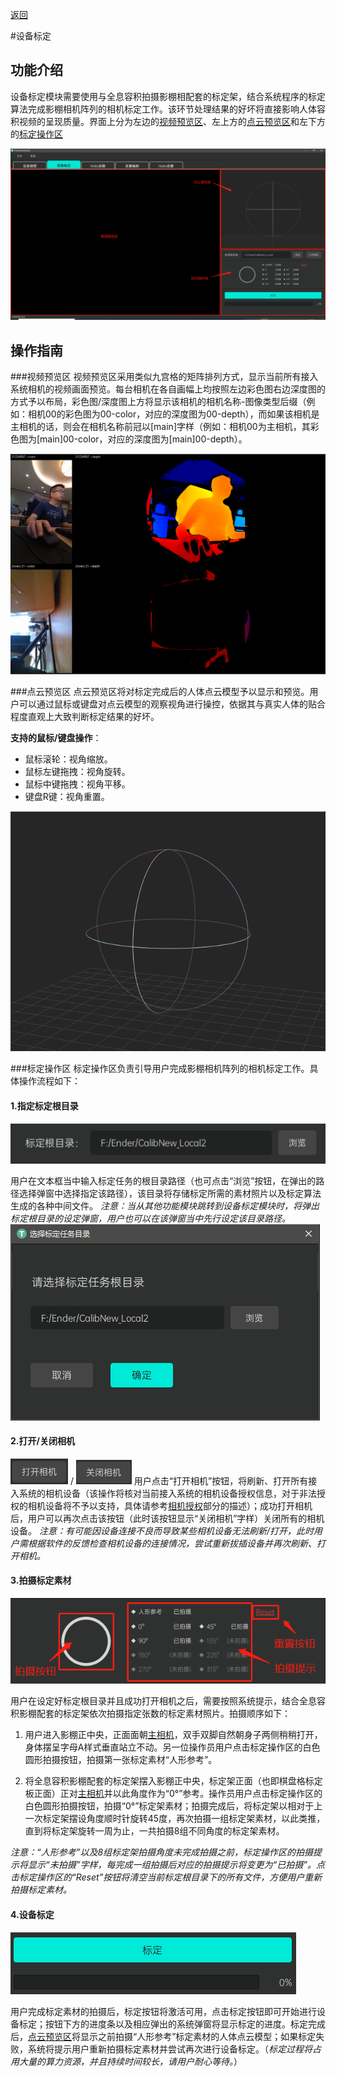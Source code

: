 [返回](promholostudio.md#id_promholostudio)

#<span id = "id_page_deviceCalib">设备标定</span>
## 功能介绍
设备标定模块需要使用与全息容积拍摄影棚相配套的标定架，结合系统程序的标定算法完成影棚相机阵列的相机标定工作。该环节处理结果的好坏将直接影响人体容积视频的呈现质量。界面上分为左边的[视频预览区](#deviceSetting_previewArea)、左上方的[点云预览区](#deviceSetting_pointcloudArea)和左下方的[标定操作区](#deviceSetting_calibArea)

![image](imgs/PromHoloStudio/page_deviceCalib/img_deviceCalib_temp.png)

## 操作指南
###<span id = "deviceSetting_previewArea">视频预览区</span>
视频预览区采用类似九宫格的矩阵排列方式，显示当前所有接入系统相机的视频画面预览。每台相机在各自画幅上均按照左边彩色图右边深度图的方式予以布局，彩色图/深度图上方将显示该相机的相机名称-图像类型后缀（例如：相机00的彩色图为00-color，对应的深度图为00-depth），而如果该相机是主相机的话，则会在相机名称前冠以[main]字样（例如：相机00为主相机，其彩色图为[main]00-color，对应的深度图为[main]00-depth）。

![image](imgs/PromHoloStudio/img_videoPreview_temp.png)

###<span id = "deviceSetting_pointcloudArea">点云预览区</span>
点云预览区将对标定完成后的人体点云模型予以显示和预览。用户可以通过鼠标或键盘对点云模型的观察视角进行操控，依据其与真实人体的贴合程度直观上大致判断标定结果的好坏。

**支持的鼠标/键盘操作**：
* 鼠标滚轮：视角缩放。
* 鼠标左键拖拽：视角旋转。
* 鼠标中键拖拽：视角平移。
* 键盘R键：视角重置。

![image](imgs/PromHoloStudio/img_pointcloudPreview_temp.png)
<!-- <img src="imgs/PromHoloStudio/page_deviceCalib/img_deviceCalib_temp3.png" width="50%"> -->

###<span id = "deviceSetting_calibArea">标定操作区</span>
标定操作区负责引导用户完成影棚相机阵列的相机标定工作。具体操作流程如下：

#### 1.指定标定根目录
![image](imgs/PromHoloStudio/page_deviceCalib/img_deviceCalib_temp4.png)

用户在文本框当中输入标定任务的根目录路径（也可点击“浏览”按钮，在弹出的路径选择弹窗中选择指定该路径），该目录将存储标定所需的素材照片以及标定算法生成的各种中间文件。
*注意：当从其他功能模块跳转到设备标定模块时，将弹出标定根目录的设定弹窗，用户也可以在该弹窗当中先行设定该目录路径。*
![image](imgs/PromHoloStudio/page_deviceCalib/img_deviceCalib_temp5.png)

#### 2.打开/关闭相机
![image](imgs/PromHoloStudio/img_openDevice_temp.png) / ![image](imgs/PromHoloStudio/img_closeDevice_temp.png)
用户点击“打开相机”按钮，将刷新、打开所有接入系统的相机设备（该操作将核对当前接入系统的相机设备授权信息，对于非法授权的相机设备将不予以支持，具体请参考[相机授权](promholostudio.md#CameraLicense)部分的描述）；成功打开相机后，用户可以再次点击该按钮（此时该按钮显示“关闭相机”字样）关闭所有的相机设备。
*注意：有可能因设备连接不良而导致某些相机设备无法刷新/打开，此时用户需根据软件的反馈检查相机设备的连接情况，尝试重新拔插设备并再次刷新、打开相机。*

#### 3.拍摄标定素材
![image](imgs/PromHoloStudio/page_deviceCalib/img_deviceCalib_temp6.png)

用户在设定好标定根目录并且成功打开相机之后，需要按照系统提示，结合全息容积影棚配套的标定架依次拍摄指定张数的标定素材照片。拍摄顺序如下：

1. 用户进入影棚正中央，正面面朝[主相机](page_deviceSetting.md#id_page_deviceSetting_mainCamera)，双手双脚自然朝身子两侧稍稍打开，身体摆呈字母A样式垂直站立不动。另一位操作员用户点击标定操作区的白色圆形拍摄按钮，拍摄第一张标定素材“人形参考”。

2. 将全息容积影棚配套的标定架摆入影棚正中央，标定架正面（也即棋盘格标定板正面）正对[主相机](page_deviceSetting.md#id_page_deviceSetting_mainCamera)并以此角度作为“0°”参考。操作员用户点击标定操作区的白色圆形拍摄按钮，拍摄“0°”标定架素材；拍摄完成后，将标定架以相对于上一次标定架摆设角度顺时针旋转45度，再次拍摄一组标定架素材，以此类推，直到将标定架旋转一周为止，一共拍摄8组不同角度的标定架素材。

*注意：“人形参考”以及8组标定架拍摄角度未完成拍摄之前，标定操作区的拍摄提示将显示“未拍摄”字样，每完成一组拍摄后对应的拍摄提示将变更为“已拍摄”。点击标定操作区的“Reset”按钮将清空当前标定根目录下的所有文件，方便用户重新拍摄标定素材。*

#### 4.设备标定
![image](imgs/PromHoloStudio/page_deviceCalib/img_deviceCalib_temp7.png)

用户完成标定素材的拍摄后，标定按钮将激活可用，点击标定按钮即可开始进行设备标定；按钮下方的进度条以及相应弹出的系统弹窗将显示标定的进度。标定完成后，[点云预览区](#deviceSetting_pointcloudArea)将显示之前拍摄“人形参考”标定素材的人体点云模型；如果标定失败，系统将提示用户重新拍摄标定素材并尝试再次进行设备标定。（*标定过程将占用大量的算力资源，并且持续时间较长，请用户耐心等待。*）